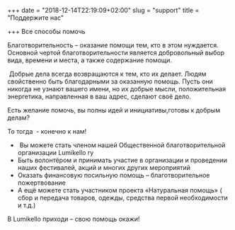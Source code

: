+++
date = "2018-12-14T22:19:09+02:00"
slug = "support"
title = "Поддержите нас"

+++
    Все способы помочь 

Благотворительность – оказание помощи тем, кто в этом нуждается. Основной чертой благотворительности является добровольный выбор вида, времени и места, а также содержание помощи.

 Добрые дела всегда возвращаются к тем, кто их делает. Людям свойственно быть благодарными за оказанную помощь. Пусть они никогда не узнают вашего имени, но их добрые мысли, положительная энергетика, направленная в ваш адрес, сделают своё дело.

​Есть желание помочь, вы полны идей и инициативы,готовы к добрым делам?

То тогда  - конечно к нам!

*  Вы можете стать членом нашей Общественной благотворительной организации Lumikello ry
* Быть волонтёром и принимать участие в организации и проведении наших фестивалей, акций и многих других мероприятий
* Оказать финансовую посильную помощь – благотворительное пожертвование
* А ещё можете стать участником проекта «Натуральная помощь» ( сбор и передача товаров, одежды, средства первой необходимости и т.д.)

В Lumikello приходи – свою помощь окажи!
